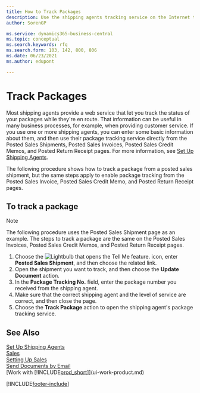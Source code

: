 ```yaml
---
title: How to Track Packages
description: Use the shipping agents tracking service on the Internet to track parcels and follow the progress of a delivery.
author: SorenGP

ms.service: dynamics365-business-central
ms.topic: conceptual
ms.search.keywords: rfq
ms.search.form: 103, 142, 800, 806
ms.date: 06/23/2021
ms.author: edupont

---
```

# Track Packages
Most shipping agents provide a web service that let you track the status of your packages while they're en route. That information can be useful in many business processes, for example, when providing customer service. If you use one or more shipping agents, you can enter some basic information about them, and then use their package tracking service directly from the Posted Sales Shipments, Posted Sales Invoices, Posted Sales Credit Memos, and Posted Return Receipt pages. For more information, see [Set Up Shipping Agents](sales-how-to-set-up-shipping-agents.md). 

The following procedure shows how to track a package from a posted sales shipment, but the same steps apply to enable package tracking from the Posted Sales Invoice, Posted Sales Credit Memo, and Posted Return Receipt pages.  

## To track a package

> [!NOTE]
> The following procedure uses the Posted Sales Shipment page as an example. The steps to track a package are the same on the Posted Sales Invoices, Posted Sales Credit Memos, and Posted Return Receipt pages.

1. Choose the ![Lightbulb that opens the Tell Me feature.](media/ui-search/search_small.png "Tell me what you want to do") icon, enter **Posted Sales Shipment**, and then choose the related link.
2. Open the shipment you want to track, and then choose the **Update Document** action.
3. In the **Package Tracking No.** field, enter the package number you received from the shipping agent. 
4. Make sure that the correct shipping agent and the level of service are correct, and then close the page.
5. Choose the **Track Package** action to open the shipping agent's package tracking service.

## See Also

[Set Up Shipping Agents](sales-how-to-set-up-shipping-agents.md)  
[Sales](sales-manage-sales.md)  
[Setting Up Sales](sales-setup-sales.md)  
[Send Documents by Email](ui-how-send-documents-email.md)  
[Work with [!INCLUDE[prod_short](includes/prod_short.md)]](ui-work-product.md)


[!INCLUDE[footer-include](includes/footer-banner.md)]